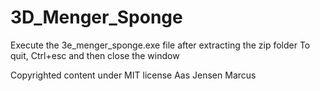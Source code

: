 # 3D_Menger_Sponge
Execute the 3e_menger_sponge.exe file after extracting the zip folder
To quit, Ctrl+esc and then close the window

Copyrighted content under MIT license
Aas Jensen Marcus
